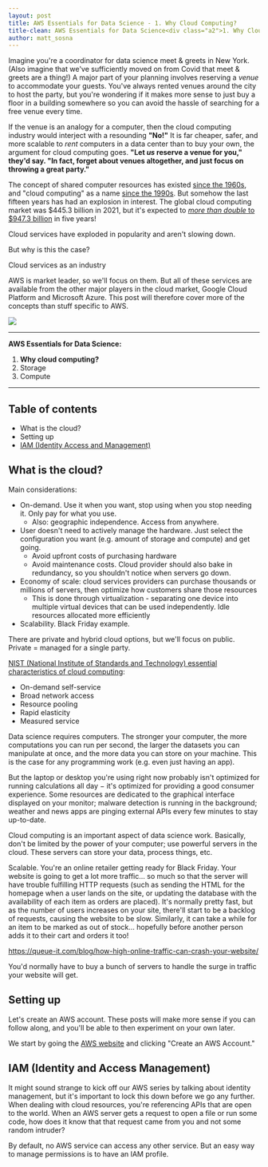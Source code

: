 ```yaml
---
layout: post
title: AWS Essentials for Data Science - 1. Why Cloud Computing?
title-clean: AWS Essentials for Data Science<div class="a2">1. Why Cloud Computing?</div>
author: matt_sosna
---
```


Imagine you're a coordinator for data science meet & greets in New York. (Also imagine that we've sufficiently moved on from Covid that meet & greets are a thing!) A major part of your planning involves reserving a _venue_ to accommodate your guests. You've always rented venues around the city to host the party, but you're wondering if it makes more sense to just buy a floor in a building somewhere so you can avoid the hassle of searching for a free venue every time.

If the venue is an analogy for a computer, then the cloud computing industry would interject with a resounding **"No!"** It is far cheaper, safer, and more scalable to _rent_ computers in a data center than to buy your own, the argument for cloud computing goes. **"Let _us_ reserve a venue for you," they'd say. "In fact, forget about venues altogether, and just focus on throwing a great party."**

The concept of shared computer resources has existed [since the 1960s](https://en.wikipedia.org/wiki/Cloud_computing#History), and "cloud computing" as a name [since the 1990s](https://www.technologyreview.com/2011/10/31/257406/who-coined-cloud-computing/). But somehow the last fifteen years has had an explosion in interest. The global cloud computing market was $445.3 billion in 2021, but it's expected to [_more than double_ to $947.3 billion](https://www.marketsandmarkets.com/Market-Reports/cloud-computing-market-234.html) in five years!

Cloud services have exploded in popularity and aren't slowing down.

But why is this the case?

Cloud services as an industry


AWS is market leader, so we'll focus on them. But all of these services are available from the other major players in the cloud market, Google Cloud Platform and Microsoft Azure. This post will therefore cover more of the concepts than stuff specific to AWS.

<img src="{{  site.baseurl  }}/images/data_engineering/aws/intro/welcome_screen.png">

---
**AWS Essentials for Data Science:**
1. **Why cloud computing?**
2. Storage
3. Compute

---

## Table of contents
* What is the cloud?
* Setting up
* [IAM (Identity Access and Management)](#iam-identity-access-and-management)

## What is the cloud?
Main considerations:
* On-demand. Use it when you want, stop using when you stop needing it. Only pay for what you use.
    * Also: geographic independence. Access from anywhere.
* User doesn't need to actively manage the hardware. Just select the configuration you want (e.g. amount of storage and compute) and get going.
    * Avoid upfront costs of purchasing hardware
    * Avoid maintenance costs. Cloud provider should also bake in redundancy, so you shouldn't notice when servers go down.
* Economy of scale: cloud services providers can purchase thousands or millions of servers, then optimize how customers share those resources
  * This is done through virtualization - separating one device into multiple virtual devices that can be used independently. Idle resources allocated more efficiently
* Scalability. Black Friday example.

There are private and hybrid cloud options, but we'll focus on public. Private = managed for a single party.


[NIST (National Institute of Standards and Technology) essential characteristics of cloud computing](https://doi.org/10.6028%2FNIST.SP.800-145):
* On-demand self-service
* Broad network access
* Resource pooling
* Rapid elasticity
* Measured service


Data science requires computers. The stronger your computer, the more computations you can run per second, the larger the datasets you can manipulate at once, and the more data you can store on your machine. This is the case for any programming work (e.g. even just having an app).

But the laptop or desktop you're using right now probably isn't optimized for running calculations all day $-$ it's optimized for providing a good consumer experience. Some resources are dedicated to the graphical interface displayed on your monitor; malware detection is running in the background; weather and news apps are pinging external APIs every few minutes to stay up-to-date.

Cloud computing is an important aspect of data science work. Basically, don't be limited by the power of your computer; use powerful servers in the cloud. These servers can store your data, process things, etc.

Scalable. You're an online retailer getting ready for Black Friday. Your website is going to get a lot more traffic... so much so that the server will have trouble fulfilling HTTP requests (such as sending the HTML for the homepage when a user lands on the site, or updating the database with the availability of each item as orders are placed). It's normally pretty fast, but as the number of users increases on your site, there'll start to be a backlog of requests, causing the website to be slow. Similarly, it can take a while for an item to be marked as out of stock... hopefully before another person adds it to their cart and orders it too!

https://queue-it.com/blog/how-high-online-traffic-can-crash-your-website/



You'd normally have to buy a bunch of servers to handle the surge in traffic your website will get.




## Setting up
Let's create an AWS account. These posts will make more sense if you can follow along, and you'll be able to then experiment on your own later.

We start by going the [AWS website](https://aws.amazon.com) and clicking "Create an AWS Account."


## IAM (Identity and Access Management)
It might sound strange to kick off our AWS series by talking about identity management, but it's important to lock this down before we go any further. When dealing with cloud resources, you're referencing APIs that are open to the world. When an AWS server gets a request to open a file or run some code, how does it know that that request came from you and not some random intruder?

By default, no AWS service can access any other service. But an easy way to manage permissions is to have an IAM profile.
